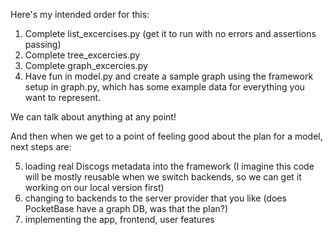 Here's my intended order for this:

1. Complete list_excercises.py (get it to run with no errors and assertions passing)
2. Complete tree_excercies.py
3. Complete graph_excercies.py
4. Have fun in model.py and create a sample graph using the framework setup in graph.py, which has 
   some example data for everything you want to represent.

We can talk about anything at any point! 

And then when we get to a point of feeling good about the plan for a model, next steps are:

5. loading real Discogs metadata into the framework (I imagine this code will be mostly reusable when we switch backends, so we can get it working on our local version first)
6. changing to backends to the server provider that you like (does PocketBase have a graph DB, was that the plan?)
7. implementing the app, frontend, user features
